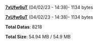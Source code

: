 [**7xUfw6uT**](/data/7xUfw6uT.txt) (04/02/23 - 14:38)- 1134 bytes

[**7xUfw6uT**](/data/7xUfw6uT.txt) (04/02/23 - 14:38)- 1134 bytes

**Total Datas**: 8218

**Total Size**: 54.94 MB / 54.9 MB